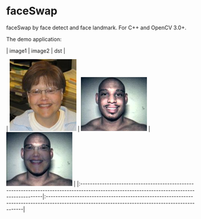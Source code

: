 # faceSwap
faceSwap by face detect and face landmark. For C++ and OpenCV 3.0+. 

The demo application:

| image1 | image2 | dst |

| ![Image1](https://github.com/JianTse/faceSwap/blob/master/faceSwap/image/file0001.jpg) | ![Image2](https://github.com/JianTse/faceSwap/blob/master/faceSwap/image/file0011.jpg) | ![dst](https://github.com/JianTse/faceSwap/blob/master/faceSwap/image/dst.jpg) |
|:--------------------------------------------------------------------------------------------------------------------------------------------|:--------------------------------------------------------------------------------------------------------------------------------------------------|

